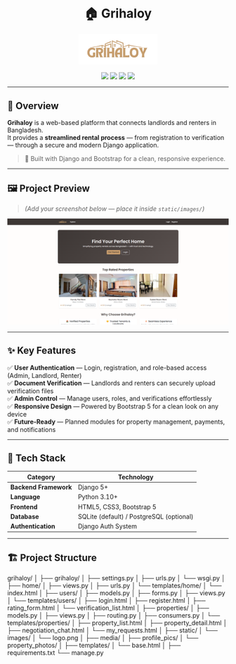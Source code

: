 <h1 align="center">🏠 Grihaloy</h1>

<p align="center">
  <img src="grihaloy/static/images/logo.png" alt="Grihaloy Logo" width="180"/>
</p>

<p align="center">
  <img src="https://img.shields.io/badge/Framework-Django-0C4B33?style=flat-square&logo=django&logoColor=white"/>
  <img src="https://img.shields.io/badge/Language-Python%203.10+-blue?style=flat-square&logo=python"/>
  <img src="https://img.shields.io/badge/Frontend-Bootstrap%205-purple?style=flat-square&logo=bootstrap"/>
  <img src="https://img.shields.io/badge/Database-SQLite-lightgrey?style=flat-square&logo=sqlite"/>
</p>

---

## 🌆 Overview

**Grihaloy** is a web-based platform that connects landlords and renters in Bangladesh.  
It provides a **streamlined rental process** — from registration to verification — through a secure and modern Django application.

> 🧱 Built with Django and Bootstrap for a clean, responsive experience.

---

## 🖼️ Project Preview

> *(Add your screenshot below — place it inside `static/images/`)*

<p align="center">
  <img src="grihaloy/static/images/screenshot.png" alt="Grihaloy Homepage" width="700"/>
</p>

---

## ✨ Key Features

✅ **User Authentication** — Login, registration, and role-based access (Admin, Landlord, Renter)  
✅ **Document Verification** — Landlords and renters can securely upload verification files  
✅ **Admin Control** — Manage users, roles, and verifications effortlessly  
✅ **Responsive Design** — Powered by Bootstrap 5 for a clean look on any device  
✅ **Future-Ready** — Planned modules for property management, payments, and notifications  

---

## 🧩 Tech Stack

| Category | Technology |
|-----------|-------------|
| **Backend Framework** | Django 5+ |
| **Language** | Python 3.10+ |
| **Frontend** | HTML5, CSS3, Bootstrap 5 |
| **Database** | SQLite (default) / PostgreSQL (optional) |
| **Authentication** | Django Auth System |

---

## 🏗️ Project Structure

grihaloy/
│
├── grihaloy/
│   ├── settings.py
│   ├── urls.py
│   └── wsgi.py
│
├── home/
│   ├── views.py
│   ├── urls.py
│   └── templates/home/
│       └── index.html
│
├── users/
│   ├── models.py
│   ├── forms.py
│   ├── views.py
│   └── templates/users/
│       ├── login.html
│       ├── register.html
│       ├── rating_form.html
│       └── verification_list.html
│
├── properties/
│   ├── models.py
│   ├── views.py
│   ├── routing.py
│   ├── consumers.py
│   └── templates/properties/
│       ├── property_list.html
│       ├── property_detail.html
│       ├── negotiation_chat.html
│       └── my_requests.html
│
├── static/
│   └── images/
│       └── logo.png
│
├── media/
│   ├── profile_pics/
│   └── property_photos/
│
├── templates/
│   └── base.html
│
├── requirements.txt
└── manage.py

